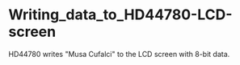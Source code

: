 # Writing_data_to_HD44780-LCD-screen

HD44780 writes "Musa Cufalci" to the LCD screen with 8-bit data.
